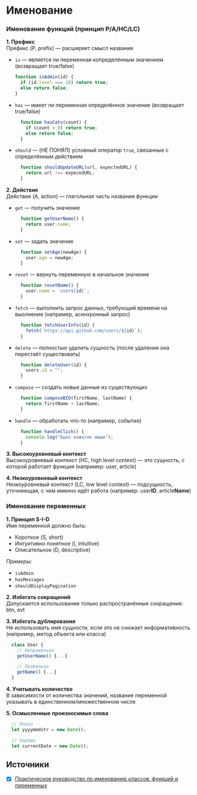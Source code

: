# Именование

### Именование функций (принцип P/A/HC/LC)
**1. Префикс**<br/>
Префикс (P, prefix) — расширяет смысл названия
- `is` — является ли переменная копределённым значением (возвращает true/false)
  ```javascript
  function isAdmin(id) {
    if (id.level === 10) return true;
    else return false;
  }
  ```
- `has` — имеет ли переменная определённое значение (возвращает true/false)
  ```javascript
    function hasCats(count) {
      if (count > 0) return true;
      else return false;
    }
  ```
- `should` — (НЕ ПОНЯЛ) условный оператор `true`, связанные с определённым действием
  ```javascript
    function shouldUpdateURL(url, expectedURL) {
      return url !== expecedURL;
    }
  ```

**2. Действие**<br/>
Действие (A, action) — глагольная часть названия функции
- `get` — получить значение
  ```javascript
    function getUserName() {
      return user.name;
    }
  ```
- `set` — задать значение
  ```javascript
    function setAge(newAge) {
      user.age = newAge;
    }
  ```
- `reset` — вернуть переменную в начальное значение
  ```javascript
    function resetName() {
      user.name = `user${id}`;
    }
  ```
- `fetch` — выполнить запрос данных, требующий времени на выолнение (например, асинхронный запрос)
  ```javascript
    function fetchUserInfo(id) {
      fetch(`https://api.github.com/users/${id}`);
    }
  ```
- `delete` — полностью удалить сущность (после удаления она перестаёт существовать)
  ```javascript
    function deleteUser(id) {
      users.id = "";
    }
  ```
- `compose` — создать новые данные из существующих
  ```javascript
    function composeBIO(firstName, lastName) {
      return firstName + lastName;
    }
  ```
- `handle` — обработать что-то (например, событие)
  ```javascript
    function handleClick() {
      console.log("Было нажатие мыши");
    }
  ```

**3. Высокоуровневый контекст**<br/>
Высокоуровневый контекст (HC, high level context) — это сущность, с которой работает функция (например: user, article)

**4. Низкоуровневый контекст**<br/>
Низкоуровневый контекст (LC, low level context) — подсущность, уточняющая, с чем именно идёт работа (например: user**ID**, article**Name**)


### Именование переменных
**1. Принцип S-I-D**<br/>
Имя переменной должно быть:
- Короткое (S, short)
- Интуитивно понятное (I, intuitive)
- Описательное (D, descriptive)

*Примеры:*
- `isAdmin`
- `hasMessages`
- `shouldDisplayPagination`

**2. Избегать сокращений**<br/>
Допускается использование только распространённые сокращения: btn, evt

**3. Избегать дублирования**<br/>
Не использовать имя сущности, если это не снижает информативность (например, метод объекта или класса)
```javascript
  class User {
    // Неправильно
    getUserName() {...}

    // Правильно
    getName() {...}
  }
```

**4. Учитывать количество**<br/>
В зависимости от количества значений, название переменной указывать в единственном/множественном числе

**5. Осмысленные произносимые слова**<br/>
```javascript
  // Плохо
  let yyyymmdstr = new Date();

  // Хорошо
  let currentDate = new Date();
```



## Источники
- [x] [Практическое руководство по именованию классов, функций и переменных](https://habr.com/ru/post/558874)